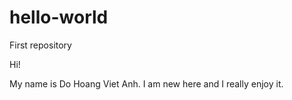 # hello-world
First repository

Hi!

My name is Do Hoang Viet Anh. I am new here and I really enjoy it.
